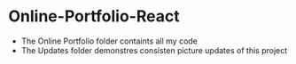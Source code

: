 # Online-Portfolio-React


- The Online Portfolio folder containts all my code
- The Updates folder demonstres consisten picture updates of this project
